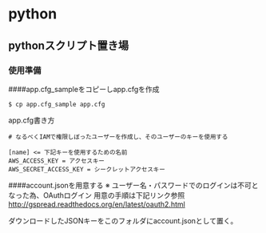 python
======================

pythonスクリプト置き場
------
### 使用準備 ###
####app.cfg_sampleをコピーしapp.cfgを作成
```
$ cp app.cfg_sample app.cfg
```

app.cfg書き方
```
# なるべくIAMで権限しぼったユーザーを作成し、そのユーザーのキーを使用する

[name] <= 下記キーを使用するための名前
AWS_ACCESS_KEY = アクセスキー
AWS_SECRET_ACCESS_KEY = シークレットアクセスキー
```


####account.jsonを用意する
※ ユーザー名・パスワードでのログインは不可となった為、OAuthログイン
  用意の手順は下記リンク参照
http://gspread.readthedocs.org/en/latest/oauth2.html

ダウンロードしたJSONキーをこのフォルダにaccount.jsonとして置く。

